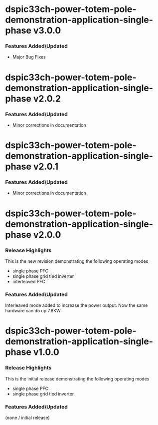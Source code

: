 # dspic33ch-power-totem-pole-demonstration-application-single-phase v3.0.0

### Features Added\Updated

* Major Bug Fixes



# dspic33ch-power-totem-pole-demonstration-application-single-phase v2.0.2

### Features Added\Updated

* Minor corrections in documentation


# dspic33ch-power-totem-pole-demonstration-application-single-phase v2.0.1

### Features Added\Updated

* Minor corrections in documentation


# dspic33ch-power-totem-pole-demonstration-application-single-phase v2.0.0
### Release Highlights

This is the new revision demonstrating the following operating modes
* single phase PFC
* single phase grid tied inverter
* interleaved PFC

### Features Added\Updated

Interleaved mode added to increase the power output. Now the same hardware can do up 7.8KW



# dspic33ch-power-totem-pole-demonstration-application-single-phase v1.0.0
### Release Highlights

This is the initial release demonstrating the following operating modes
* single phase PFC
* single phase grid tied inverter

### Features Added\Updated

(none / initial release)


